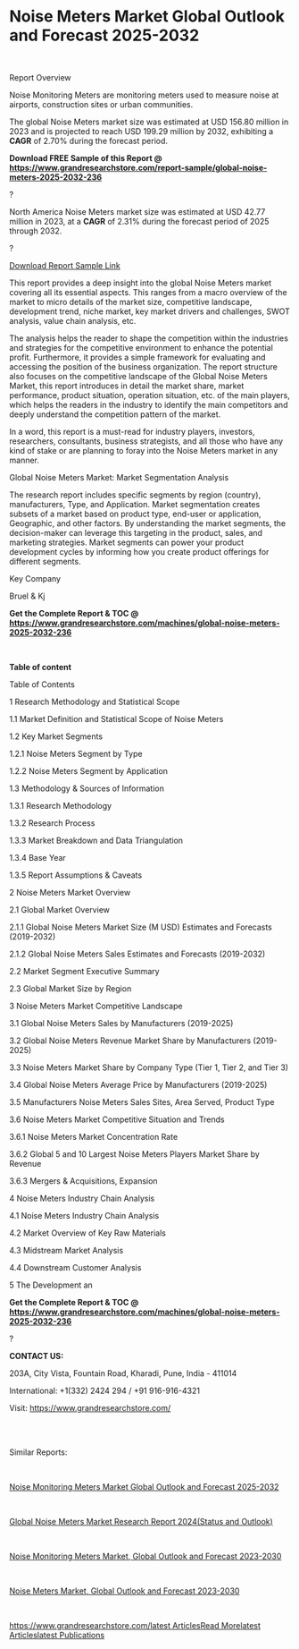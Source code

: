 <h1>Noise Meters Market Global Outlook and Forecast 2025-2032</h1><br/><p>Report Overview</p>
 
 
 
 <p>Noise Monitoring Meters are monitoring meters used to measure noise at airports, construction sites or urban communities.</p>
 
 
 
 <p>The global Noise Meters market size was estimated at USD 156.80 million in 2023 and is projected to reach USD 199.29 million by 2032, exhibiting a <strong>CAGR</strong> of 2.70% during the forecast period.</p>
 
 
 
 <div><b>Download FREE Sample of this Report @ <a href="https://www.grandresearchstore.com/report-sample/global-noise-meters-2025-2032-236">https://www.grandresearchstore.com/report-sample/global-noise-meters-2025-2032-236</a></b></div>
 
 
 
 <p>? </p>
 
 
 
 <p>North America Noise Meters market size was estimated at USD 42.77 million in 2023, at a <strong>CAGR</strong> of 2.31% during the forecast period of 2025 through 2032.</p>
 
 
 
 <p>? </p>
 
 
 
 <p><a href="https://www.grandresearchstore.com/mr-admin/report-sample/global-noise-meters-2025-2032-236">Download Report Sample Link</a></p>
 
 
 
 <p>This report provides a deep insight into the global Noise Meters market covering all its essential aspects. This ranges from a macro overview of the market to micro details of the market size, competitive landscape, development trend, niche market, key market drivers and challenges, SWOT analysis, value chain analysis, etc.</p>
 
 
 
 <p>The analysis helps the reader to shape the competition within the industries and strategies for the competitive environment to enhance the potential profit. Furthermore, it provides a simple framework for evaluating and accessing the position of the business organization. The report structure also focuses on the competitive landscape of the Global Noise Meters Market, this report introduces in detail the market share, market performance, product situation, operation situation, etc. of the main players, which helps the readers in the industry to identify the main competitors and deeply understand the competition pattern of the market.</p>
 
 
 
 <p>In a word, this report is a must-read for industry players, investors, researchers, consultants, business strategists, and all those who have any kind of stake or are planning to foray into the Noise Meters market in any manner.</p>
 
 
 
 <p>Global Noise Meters Market: Market Segmentation Analysis</p>
 
 
 
 <p>The research report includes specific segments by region (country), manufacturers, Type, and Application. Market segmentation creates subsets of a market based on product type, end-user or application, Geographic, and other factors. By understanding the market segments, the decision-maker can leverage this targeting in the product, sales, and marketing strategies. Market segments can power your product development cycles by informing how you create product offerings for different segments.</p>
 
 
 
 <p>Key Company</p>
 
 
 
 <p>Bruel & Kj</p>
 
 
 
 <div><b>Get the Complete Report & TOC @ <a href="https://www.grandresearchstore.com/machines/global-noise-meters-2025-2032-236">https://www.grandresearchstore.com/machines/global-noise-meters-2025-2032-236</a></b></div>
 
 
 
 <p><br />
 
 <b>Table of content</b></p>
 
 
 
 <p>Table of Contents<br />
 
 1 Research Methodology and Statistical Scope<br />
 
 1.1 Market Definition and Statistical Scope of Noise Meters<br />
 
 1.2 Key Market Segments<br />
 
 1.2.1 Noise Meters Segment by Type<br />
 
 1.2.2 Noise Meters Segment by Application<br />
 
 1.3 Methodology & Sources of Information<br />
 
 1.3.1 Research Methodology<br />
 
 1.3.2 Research Process<br />
 
 1.3.3 Market Breakdown and Data Triangulation<br />
 
 1.3.4 Base Year<br />
 
 1.3.5 Report Assumptions & Caveats<br />
 
 2 Noise Meters Market Overview<br />
 
 2.1 Global Market Overview<br />
 
 2.1.1 Global Noise Meters Market Size (M USD) Estimates and Forecasts (2019-2032)<br />
 
 2.1.2 Global Noise Meters Sales Estimates and Forecasts (2019-2032)<br />
 
 2.2 Market Segment Executive Summary<br />
 
 2.3 Global Market Size by Region<br />
 
 3 Noise Meters Market Competitive Landscape<br />
 
 3.1 Global Noise Meters Sales by Manufacturers (2019-2025)<br />
 
 3.2 Global Noise Meters Revenue Market Share by Manufacturers (2019-2025)<br />
 
 3.3 Noise Meters Market Share by Company Type (Tier 1, Tier 2, and Tier 3)<br />
 
 3.4 Global Noise Meters Average Price by Manufacturers (2019-2025)<br />
 
 3.5 Manufacturers Noise Meters Sales Sites, Area Served, Product Type<br />
 
 3.6 Noise Meters Market Competitive Situation and Trends<br />
 
 3.6.1 Noise Meters Market Concentration Rate<br />
 
 3.6.2 Global 5 and 10 Largest Noise Meters Players Market Share by Revenue<br />
 
 3.6.3 Mergers & Acquisitions, Expansion<br />
 
 4 Noise Meters Industry Chain Analysis<br />
 
 4.1 Noise Meters Industry Chain Analysis<br />
 
 4.2 Market Overview of Key Raw Materials<br />
 
 4.3 Midstream Market Analysis<br />
 
 4.4 Downstream Customer Analysis<br />
 
 5 The Development an</p>
 
 
 
 <div><b>Get the Complete Report & TOC @ <a href="https://www.grandresearchstore.com/machines/global-noise-meters-2025-2032-236">https://www.grandresearchstore.com/machines/global-noise-meters-2025-2032-236</a></b></div>
 
 
 
 <p>? </p>
 
 
 
 <p><b>CONTACT US:</b><br />
 
 203A, City Vista, Fountain Road, Kharadi, Pune, India - 411014<br />
 
 International: +1(332) 2424 294 / +91 916-916-4321<br />
 
 Visit: <a href="https://www.grandresearchstore.com/">https://www.grandresearchstore.com/</a><br />
 
 <br />
 
 <br />
 
 Similar Reports:<br />
 
 <br />
 
 <a href="https://www.grandresearchstore.com/machines/global-noise-monitoring-meters-2025-2032-433">Noise Monitoring Meters Market Global Outlook and Forecast 2025-2032</a><br />
 
 <br />
 
 <a href="https://www.grandresearchstore.com/machines/global-noise-meters-2024-207">Global Noise Meters Market Research Report 2024(Status and Outlook)</a><br />
 
 <br />
 
 <a href="https://www.grandresearchstore.com/machines/global-noise-monitoring-meters-forecast-2023-2030-962">Noise Monitoring Meters Market, Global Outlook and Forecast 2023-2030</a><br />
 
 <br />
 
 <a href="https://www.grandresearchstore.com/machines/global-noise-meters-forecast-2023-2030-378">Noise Meters Market, Global Outlook and Forecast 2023-2030</a><br />
 
 <br />
 
 <a href="https://gyeongbokgung.com">https://www.grandresearchstore.com/</a><a href="https://hallyeomaritime.com">latest Articles</a><a href="https://jingwansa.com">Read More</a><a href="https://nguoiviet.jp/">latest Articles</a><a href="https://www.intelmarketresearch.com/">latest Publications</a></p>